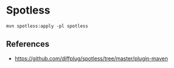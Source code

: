 # Spotless

```
mvn spotless:apply -pl spotless
```

## References

- https://github.com/diffplug/spotless/tree/master/plugin-maven
